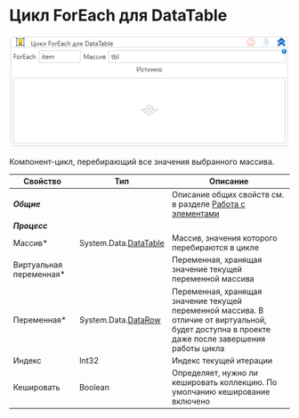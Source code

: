 # Цикл ForEach для DataTable

![](<../../../.gitbook/assets/image (606).png>)

Компонент-цикл, перебирающий все значения выбранного массива.

| Свойство                 | Тип                   | Описание                                                 |
| ------------------------ | --------------------- | -------------------------------------------------------- |
| ***Общие***              |  | Описание общих свойств см. в разделе [Работа с элементами](https://docs.primo-rpa.ru/primo-rpa/primo-studio/process/elements) |
| ***Процесс***            |  |  |
| Массив\*                 | System.Data.[DataTable](https://learn.microsoft.com/ru-ru/dotnet/api/system.data.datatable?view=net-5.0) | Массив, значения которого перебираются в цикле |
| Виртуальная переменная\* |                       | Переменная, хранящая значение текущей переменной массива |
| Переменная\*             | System.Data.[DataRow](https://learn.microsoft.com/ru-ru/dotnet/api/system.data.datarow?view=net-7.0) | Переменная, хранящая значение текущей переменной массива. В отличие от виртуальной, будет доступна в проекте даже после завершения работы цикла |
| Индекс                   | Int32                 | Индекс текущей итерации                                  |
| Кешировать               | Boolean               | Определяет, нужно ли кешировать коллекцию. По умолчанию кеширование включено |
